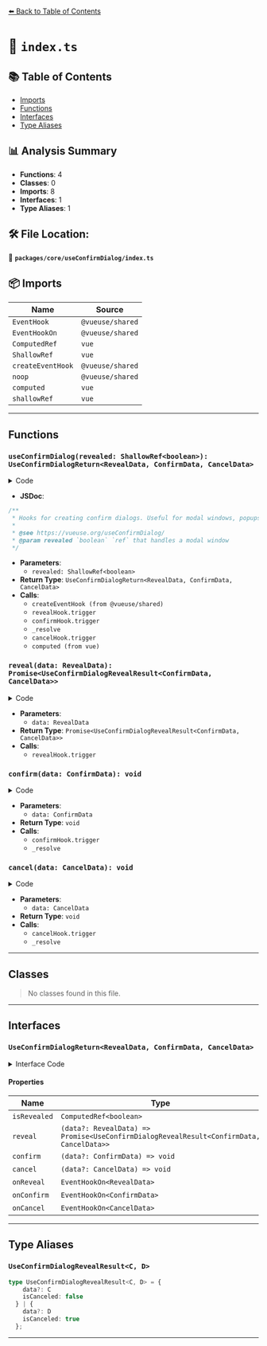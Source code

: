 [⬅️ Back to Table of Contents](../../../index.md)

# 📄 `index.ts`

## 📚 Table of Contents

- [Imports](#imports)
- [Functions](#functions)
- [Interfaces](#interfaces)
- [Type Aliases](#type-aliases)

## 📊 Analysis Summary

- **Functions**: 4
- **Classes**: 0
- **Imports**: 8
- **Interfaces**: 1
- **Type Aliases**: 1

## 🛠️ File Location:
📂 **`packages/core/useConfirmDialog/index.ts`**

## 📦 Imports

| Name | Source |
|------|--------|
| `EventHook` | `@vueuse/shared` |
| `EventHookOn` | `@vueuse/shared` |
| `ComputedRef` | `vue` |
| `ShallowRef` | `vue` |
| `createEventHook` | `@vueuse/shared` |
| `noop` | `@vueuse/shared` |
| `computed` | `vue` |
| `shallowRef` | `vue` |


---

## Functions

### `useConfirmDialog(revealed: ShallowRef<boolean>): UseConfirmDialogReturn<RevealData, ConfirmData, CancelData>`

<details><summary>Code</summary>

```ts
export function useConfirmDialog<
  RevealData = any,
  ConfirmData = any,
  CancelData = any,
>(
  revealed: ShallowRef<boolean> = shallowRef(false),
): UseConfirmDialogReturn<RevealData, ConfirmData, CancelData> {
  const confirmHook: EventHook = createEventHook<ConfirmData>()
  const cancelHook: EventHook = createEventHook<CancelData>()
  const revealHook: EventHook = createEventHook<RevealData>()

  let _resolve: (arg0: UseConfirmDialogRevealResult<ConfirmData, CancelData>) => void = noop

  const reveal = (data?: RevealData) => {
    revealHook.trigger(data)
    revealed.value = true

    return new Promise<UseConfirmDialogRevealResult<ConfirmData, CancelData>>((resolve) => {
      _resolve = resolve
    })
  }

  const confirm = (data?: ConfirmData) => {
    revealed.value = false
    confirmHook.trigger(data)

    _resolve({ data, isCanceled: false })
  }

  const cancel = (data?: CancelData) => {
    revealed.value = false
    cancelHook.trigger(data)
    _resolve({ data, isCanceled: true })
  }

  return {
    isRevealed: computed(() => revealed.value),
    reveal,
    confirm,
    cancel,
    onReveal: revealHook.on,
    onConfirm: confirmHook.on,
    onCancel: cancelHook.on,
  }
}
```
</details>

- **JSDoc**:
```ts
/**
 * Hooks for creating confirm dialogs. Useful for modal windows, popups and logins.
 *
 * @see https://vueuse.org/useConfirmDialog/
 * @param revealed `boolean` `ref` that handles a modal window
 */
```

- **Parameters**:
  - `revealed: ShallowRef<boolean>`
- **Return Type**: `UseConfirmDialogReturn<RevealData, ConfirmData, CancelData>`
- **Calls**:
  - `createEventHook (from @vueuse/shared)`
  - `revealHook.trigger`
  - `confirmHook.trigger`
  - `_resolve`
  - `cancelHook.trigger`
  - `computed (from vue)`
### `reveal(data: RevealData): Promise<UseConfirmDialogRevealResult<ConfirmData, CancelData>>`

<details><summary>Code</summary>

```ts
(data?: RevealData) => {
    revealHook.trigger(data)
    revealed.value = true

    return new Promise<UseConfirmDialogRevealResult<ConfirmData, CancelData>>((resolve) => {
      _resolve = resolve
    })
  }
```
</details>

- **Parameters**:
  - `data: RevealData`
- **Return Type**: `Promise<UseConfirmDialogRevealResult<ConfirmData, CancelData>>`
- **Calls**:
  - `revealHook.trigger`
### `confirm(data: ConfirmData): void`

<details><summary>Code</summary>

```ts
(data?: ConfirmData) => {
    revealed.value = false
    confirmHook.trigger(data)

    _resolve({ data, isCanceled: false })
  }
```
</details>

- **Parameters**:
  - `data: ConfirmData`
- **Return Type**: `void`
- **Calls**:
  - `confirmHook.trigger`
  - `_resolve`
### `cancel(data: CancelData): void`

<details><summary>Code</summary>

```ts
(data?: CancelData) => {
    revealed.value = false
    cancelHook.trigger(data)
    _resolve({ data, isCanceled: true })
  }
```
</details>

- **Parameters**:
  - `data: CancelData`
- **Return Type**: `void`
- **Calls**:
  - `cancelHook.trigger`
  - `_resolve`

---

## Classes

> No classes found in this file.


---

## Interfaces

### `UseConfirmDialogReturn<RevealData, ConfirmData, CancelData>`

<details><summary>Interface Code</summary>

```ts
export interface UseConfirmDialogReturn<RevealData, ConfirmData, CancelData> {
  /**
   * Revealing state
   */
  isRevealed: ComputedRef<boolean>

  /**
   * Opens the dialog.
   * Create promise and return it. Triggers `onReveal` hook.
   */
  reveal: (data?: RevealData) => Promise<UseConfirmDialogRevealResult<ConfirmData, CancelData>>

  /**
   * Confirms and closes the dialog. Triggers a callback inside `onConfirm` hook.
   * Resolves promise from `reveal()` with `data` and `isCanceled` ref with `false` value.
   * Can accept any data and to pass it to `onConfirm` hook.
   */
  confirm: (data?: ConfirmData) => void

  /**
   * Cancels and closes the dialog. Triggers a callback inside `onCancel` hook.
   * Resolves promise from `reveal()` with `data` and `isCanceled` ref with `true` value.
   * Can accept any data and to pass it to `onCancel` hook.
   */
  cancel: (data?: CancelData) => void

  /**
   * Event Hook to be triggered right before dialog creating.
   */
  onReveal: EventHookOn<RevealData>

  /**
   * Event Hook to be called on `confirm()`.
   * Gets data object from `confirm` function.
   */
  onConfirm: EventHookOn<ConfirmData>

  /**
   * Event Hook to be called on `cancel()`.
   * Gets data object from `cancel` function.
   */
  onCancel: EventHookOn<CancelData>
}
```
</details>

#### Properties

| Name | Type | Optional | Description |
|------|------|----------|-------------|
| `isRevealed` | `ComputedRef<boolean>` | ✗ |  |
| `reveal` | `(data?: RevealData) => Promise<UseConfirmDialogRevealResult<ConfirmData, CancelData>>` | ✗ |  |
| `confirm` | `(data?: ConfirmData) => void` | ✗ |  |
| `cancel` | `(data?: CancelData) => void` | ✗ |  |
| `onReveal` | `EventHookOn<RevealData>` | ✗ |  |
| `onConfirm` | `EventHookOn<ConfirmData>` | ✗ |  |
| `onCancel` | `EventHookOn<CancelData>` | ✗ |  |


---

## Type Aliases

### `UseConfirmDialogRevealResult<C, D>`

```ts
type UseConfirmDialogRevealResult<C, D> = {
    data?: C
    isCanceled: false
  } | {
    data?: D
    isCanceled: true
  };
```


---